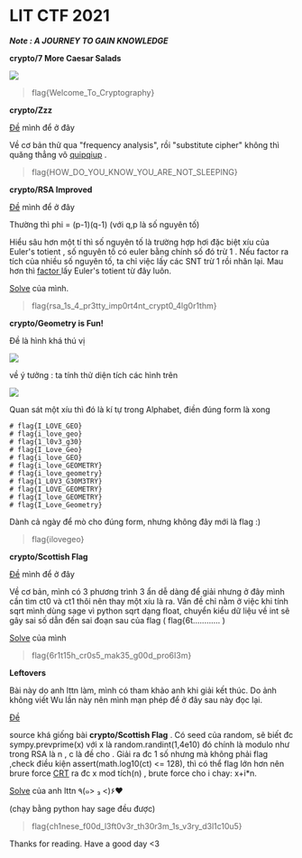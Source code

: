# LIT CTF 2021

 _**Note : A JOURNEY TO GAIN KNOWLEDGE**_

**crypto/7 More Caesar Salads**

![](https://giongfnefvblog.files.wordpress.com/2021/07/image-5.png?w=880)

> flag{Welcome\_To\_Cryptography}

**crypto/Zzz**

[Đề](https://github.com/rongtruong26012002/ChallFile/blob/main/crypto/Zzz_Chall.txt) mình để ở đây

Về cơ bản thử qua "frequency analysis", rồi "substitute cipher" không thì quăng thẳng vô [quipqiup](https://quipqiup.com/) .

> flag{HOW\_DO\_YOU\_KNOW\_YOU\_ARE\_NOT\_SLEEPING}

**crypto/RSA Improved**

[Đề](https://github.com/rongtruong26012002/ChallFile/blob/main/crypto/crypto/RSA%20Improved_chall.py) mình để ở đây

Thường thì phi = \(p-1\)\(q-1\) \(với q,p là số nguyên tố\)

Hiểu sâu hơn một tí thì số nguyên tố là trường hợp hơi đặc biệt xíu của Euler's totient , số nguyên tố có euler bằng chính số đó trừ 1 . Nếu factor ra tích của nhiều số nguyên tố, ta chỉ việc lấy các SNT trừ 1 rồi nhân lại. Mau hơn thì [factor ](https://www.alpertron.com.ar/ECM.HTM) lấy Euler's totient từ đây luôn.

[Solve](https://github.com/rongtruong26012002/SolveFile/blob/main/crypto/LIT_RSA%20Improved_solve.py) của mình.

> flag{rsa\_1s\_4\_pr3tty\_imp0rt4nt\_crypt0\_4lg0r1thm}

**crypto/Geometry is Fun!**

Đề là hình khá thú vị

![](https://giongfnefvblog.files.wordpress.com/2021/07/image-1.png?w=1024)

về ý tưởng : ta tính thử diện tích các hình trên

![](https://giongfnefvblog.files.wordpress.com/2021/07/image-3.png?w=974)

Quan sát một xíu thì đó là kí tự trong Alphabet, điền đúng form là xong

```text
# flag{I_LOVE_GEO}
# flag{i_love_geo}
# flag{1_l0v3_g30}
# flag{I_Love_Geo}
# flag{i_love_GEO}
# flag{i_love_GEOMETRY}
# flag{i_love_geometry}
# flag{1_L0V3_G30M3TRY}
# flag{I_LOVE_GEOMETRY}
# flag{I_love_GEOMETRY}
# flag{I_Love_Geometry}
```

Dành cả ngày để mò cho đúng form, nhưng không đây mới là flag :\)

> flag{ilovegeo}

**crypto/Scottish Flag**

 [Đề](https://github.com/rongtruong26012002/ChallFile/blob/main/LIT_Scottish%20Flag_chall.py) mình để ở đây

Về cơ bản, mình có 3 phương trình 3 ẩn dễ dàng để giải nhưng ở đây mình cần tìm ct0 và ct1 thôi nên thay một xíu là ra. Vấn đề chỉ nằm ở việc khi tính sqrt mình dùng sage vì python sqrt dạng float, chuyển kiểu dữ liệu về int sẽ gây sai số dẫn đến sai đoạn sau của flag \( flag{6t............  \)

[Solve](https://github.com/rongtruong26012002/SolveFile/blob/main/solve_crypto/solve_Scottish%20Flag.sage) của mình

> flag{6r1t15h\_cr0s5\_mak35\_g00d\_pro6I3m}

**Leftovers**

Bài này do anh lttn làm, mình có tham khảo anh khi giải kết thúc. Do ảnh không viết Wu lần này nên mình mạn phép để ở đây sau này đọc lại.

[Đề](https://github.com/rongtruong26012002/ChallFile/blob/main/LIT_Leftovers_chall.py)

source khá giống bài **crypto/Scottish Flag** . Có seed của random, sẽ biết đc sympy.prevprime\(x\) với x là random.randint\(1,4e10\) đó chính là modulo như trong RSA là n , c là đề cho . Giải ra đc 1 số nhưng mà không phải flag ,check điều kiện assert\(math.log10\(ct\) &lt;= 128\), thì có thể flag lớn hơn nên brure force [CRT](https://www.geeksforgeeks.org/chinese-remainder-theorem-set-1-introduction/) ra đc x mod tích\(n\) , brute force cho i chay: x+i\*n.

[Solve](https://github.com/rongtruong26012002/SolveFile/blob/main/solve_crypto/LIT_Leftovers_solve.py) của anh lttn ٩\(๑&gt; ₃ &lt;\)۶♥

\(chạy bằng python hay sage đều được\)

> flag{ch1nese\_f00d\_l3ft0v3r\_th30r3m\_1s\_v3ry\_d3l1c10u5}

Thanks for reading. Have a good day &lt;3

